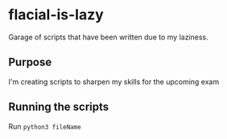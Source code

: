 # flacial-is-lazy
Garage of scripts that have been written due to my laziness.

## Purpose
I'm creating scripts to sharpen my skills for the upcoming exam

## Running the scripts
Run ```python3 fileName```
